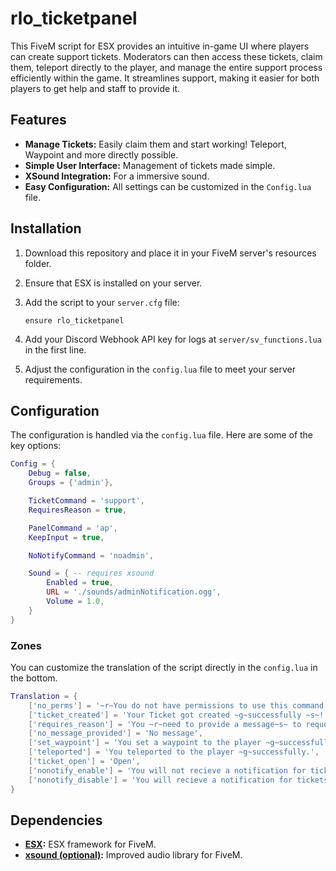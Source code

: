 # rlo_ticketpanel
This FiveM script for ESX provides an intuitive in-game UI where players can create support tickets. Moderators can then access these tickets, claim them, teleport directly to the player, and manage the entire support process efficiently within the game. It streamlines support, making it easier for both players to get help and staff to provide it.

## Features

- **Manage Tickets:** Easily claim them and start working! Teleport, Waypoint and more directly possible.
- **Simple User Interface:** Management of tickets made simple. 
- **XSound Integration:** For a immersive sound.
- **Easy Configuration:** All settings can be customized in the `Config.lua` file.

## Installation

1. Download this repository and place it in your FiveM server's resources folder.
2. Ensure that ESX is installed on your server.
3. Add the script to your `server.cfg` file:

   ```plaintext
   ensure rlo_ticketpanel
   ```

4. Add your Discord Webhook API key for logs at `server/sv_functions.lua` in the first line.
5. Adjust the configuration in the `config.lua` file to meet your server requirements.

## Configuration

The configuration is handled via the `config.lua` file. Here are some of the key options:

```lua
Config = {
    Debug = false, 
    Groups = {'admin'},

    TicketCommand = 'support',
    RequiresReason = true, 

    PanelCommand = 'ap',
    KeepInput = true,

    NoNotifyCommand = 'noadmin',

    Sound = { -- requires xsound
        Enabled = true,
        URL = './sounds/adminNotification.ogg',
        Volume = 1.0,
    }
}
```

### Zones

You can customize the translation of the script directly in the `config.lua` in the bottom.

```lua
Translation = {
    ['no_perms'] = '~r~You do not have permissions to use this command',
    ['ticket_created'] = 'Your Ticket got created ~g~successfully ~s~!',
    ['requires_reason'] = 'You ~r~need to provide a message~s~ to request support!',
    ['no_message_provided'] = 'No message',
    ['set_waypoint'] = 'You set a waypoint to the player ~g~successfully.',
    ['teleported'] = 'You teleported to the player ~g~successfully.',
    ['ticket_open'] = 'Open',
    ['nonotify_enable'] = 'You will not recieve a notification for tickets anymore!',
    ['nonotify_disable'] = 'You will recieve a notification for tickets again!',
}
```

## Dependencies

- **[ESX](https://github.com/esx-framework/esx_core):** ESX framework for FiveM.
- **[xsound (optional)]([https://github.com/overextended/ox_lib](https://github.com/Xogy/xsound)):** Improved audio library for FiveM.

